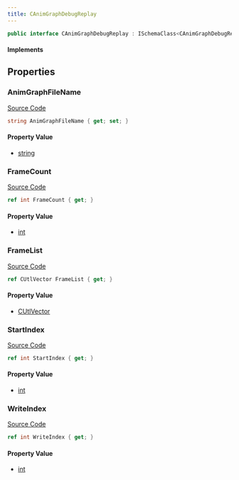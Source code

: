 ```yaml
---
title: CAnimGraphDebugReplay
---
```


```csharp
public interface CAnimGraphDebugReplay : ISchemaClass<CAnimGraphDebugReplay>, ISchemaField, ISchemaClass, INativeHandle
```

#### Implements

## Properties

### AnimGraphFileName

[Source Code](https://github.com/swiftly-solution/swiftlys2/blob/beta/managed/src/SwiftlyS2.Generated/Schemas/Interfaces/CAnimGraphDebugReplay.cs#L16)

```csharp
string AnimGraphFileName { get; set; }
```

#### Property Value

- [string](https://learn.microsoft.com/dotnet/api/system.string)

### FrameCount

[Source Code](https://github.com/swiftly-solution/swiftlys2/blob/beta/managed/src/SwiftlyS2.Generated/Schemas/Interfaces/CAnimGraphDebugReplay.cs#L25)

```csharp
ref int FrameCount { get; }
```

#### Property Value

- [int](https://learn.microsoft.com/dotnet/api/system.int32)

### FrameList

[Source Code](https://github.com/swiftly-solution/swiftlys2/blob/beta/managed/src/SwiftlyS2.Generated/Schemas/Interfaces/CAnimGraphDebugReplay.cs#L19)

```csharp
ref CUtlVector FrameList { get; }
```

#### Property Value

- [CUtlVector](/docs/api/)

### StartIndex

[Source Code](https://github.com/swiftly-solution/swiftlys2/blob/beta/managed/src/SwiftlyS2.Generated/Schemas/Interfaces/CAnimGraphDebugReplay.cs#L21)

```csharp
ref int StartIndex { get; }
```

#### Property Value

- [int](https://learn.microsoft.com/dotnet/api/system.int32)

### WriteIndex

[Source Code](https://github.com/swiftly-solution/swiftlys2/blob/beta/managed/src/SwiftlyS2.Generated/Schemas/Interfaces/CAnimGraphDebugReplay.cs#L23)

```csharp
ref int WriteIndex { get; }
```

#### Property Value

- [int](https://learn.microsoft.com/dotnet/api/system.int32)

